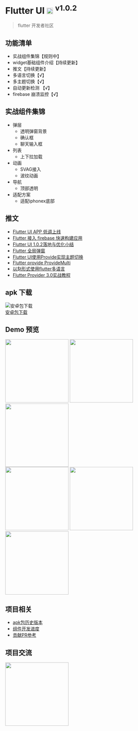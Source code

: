 #  Flutter UI <img src="https://github.com/efoxTeam/flutter-ui/blob/master/android/app/src/main/res/mipmap-ldpi/ic_launcher.png?raw=true" height="20"> <sup>v1.0.2</sup>


> flutter 开发者社区
## 功能清单  
+ 实战组件集锦【规则中】
+ widget基础组件介绍【持续更新】
+ 推文【持续更新】
+ 多语言切换【√】
+ 多主题切换【√】
+ 自动更新检测 【√】
+ firebase 崩溃监控【√】

## 实战组件集锦
+ 弹层
	+ 透明弹窗背景
	+ 确认框
	+ 聊天输入框
+ 列表
	+ 上下拉加载
+ 动画
	+ SVAG接入
	+ 波纹动画
+ 导航
	+ 顶部透明
+ 适配方案
	+ 适配iphonex底部

## 推文
+ [Flutter UI APP 低调上线](https://juejin.im/post/5c90514e6fb9a070c859029c)  
+ [Flutter 接入 firebase 快速构建应用](https://juejin.im/post/5c90514e6fb9a070c859029c)  
+ [Flutter UI 1.0.2落地与优化小结](https://juejin.im/post/5c95e691f265da610c06905c)  
+ [Flutter 全局弹窗](https://juejin.im/post/5c9f2c37518825609415d11d)  
+ [Flutter UI使用Provide实现主题切换](https://juejin.im/post/5ca5e240f265da30c1725021)  
+ [Flutter provide ProvideMulti](https://juejin.im/post/5cc685835188252e8925f056)  
+ [以$t形式使用flutter多语言](https://juejin.im/post/5cdb8adee51d453acc60162c)  
+ [Flutter Provider 3.0实战教程](https://juejin.im/post/5d2c19c6e51d4558936aa11c)  
  
## apk 下载
![安卓包下载](https://github.com/efoxTeam/flutter-ui/blob/master/readme/apk.png?raw=true)   
[安卓包下载](https://github.com/efoxTeam/flutter-ui/releases/download/v1.0.2/app-release.apk)

## Demo 预览 
<img src="https://github.com/efoxTeam/flutter-ui/blob/master/readme/1.0.2/1.jpg?raw=true" width="200" /> <img src="https://github.com/efoxTeam/flutter-ui/blob/master/readme/1.0.2/2.jpg?raw=true" width="200" /> <img src="https://github.com/efoxTeam/flutter-ui/blob/master/readme/1.0.2/3.jpg?raw=true" width="200" />  
<img src="https://github.com/efoxTeam/flutter-ui/blob/master/readme/1.0.2/4.jpg?raw=true" width="200" /> <img src="https://github.com/efoxTeam/flutter-ui/blob/master/readme/1.0.2/5.jpg?raw=true" width="200" /> <img src="https://github.com/efoxTeam/flutter-ui/blob/master/readme/1.0.2/6.jpg?raw=true" width="200" />

## 项目相关
+ [apk包历史版本](https://github.com/efoxTeam/flutter-ui/releases)
+ [组件开发进度](readme/widget_progress.md)
+ [贡献PR参考](readme/pr.md)


## 项目交流   
<img src="https://github.com/efoxTeam/flutter-ui/blob/master/readme/qq-qrcode.png?raw=true" width="200" />






